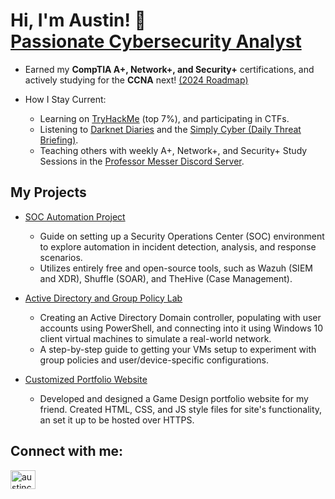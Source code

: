 <h1>Hi, I'm Austin! 👋 </br><a href="https://www.linkedin.com/in/austinscrouch/">Passionate Cybersecurity Analyst</a></h1>

- Earned my **CompTIA A+, Network+, and Security+** certifications, and actively studying for the **CCNA** next! [(2024 Roadmap)](https://github.com/AustinCrouch296/CybersecurityRoadmap)

- How I Stay Current:
  - Learning on [TryHackMe](https://tryhackme.com/p/AustinCrouch296) (top 7%), and participating in CTFs.
  - Listening to [Darknet Diaries](https://www.youtube.com/@JackRhysider) and the [Simply Cyber (Daily Threat Briefing)](https://www.youtube.com/channel/UCG-48Ki-b6W_siaUkukJOSw)</a>.
  - Teaching others with weekly A+, Network+, and Security+ Study Sessions in the [Professor Messer Discord Server](https://www.professormesser.com/discord).

<h2>My Projects</h2>

- [SOC Automation Project](https://github.com/AustinCrouch296/SOCAutomationLab)
  - Guide on setting up a Security Operations Center (SOC) environment to explore automation in incident detection, analysis, and response scenarios.
  - Utilizes entirely free and open-source tools, such as Wazuh (SIEM and XDR), Shuffle (SOAR), and TheHive (Case Management).

- [Active Directory and Group Policy Lab](https://github.com/AustinCrouch296/ActiveDirectoryLab)
  - Creating an Active Directory Domain controller, populating with user accounts using PowerShell, and connecting into it using Windows 10 client virtual machines to simulate a real-world network. </br>
  - A step-by-step guide to getting your VMs setup to experiment with group policies and user/device-specific configurations.

- [Customized Portfolio Website](https://github.com/AustinCrouch296/AustinCrouch296.github.io)
  -  Developed and designed a Game Design portfolio website for my friend. Created HTML, CSS, and JS style files for site's functionality, an set it up to be hosted over HTTPS.

<h2>Connect with me:</h3>
<p>
<a href="https://linkedin.com/in/austincrouch296" target="blank"><img align="center" src="https://raw.githubusercontent.com/rahuldkjain/github-profile-readme-generator/master/src/images/icons/Social/linked-in-alt.svg" alt="austincrouch296" height="30" width="40" /></a>
</p>

